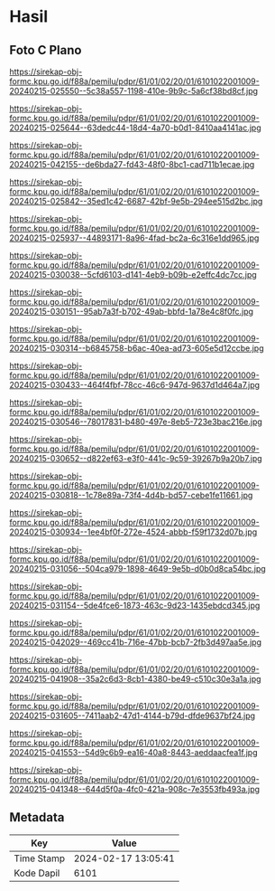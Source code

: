# Hasil

## Foto C Plano

https://sirekap-obj-formc.kpu.go.id/f88a/pemilu/pdpr/61/01/02/20/01/6101022001009-20240215-025550--5c38a557-1198-410e-9b9c-5a6cf38bd8cf.jpg

https://sirekap-obj-formc.kpu.go.id/f88a/pemilu/pdpr/61/01/02/20/01/6101022001009-20240215-025644--63dedc44-18d4-4a70-b0d1-8410aa4141ac.jpg

https://sirekap-obj-formc.kpu.go.id/f88a/pemilu/pdpr/61/01/02/20/01/6101022001009-20240215-042155--de6bda27-fd43-48f0-8bc1-cad711b1ecae.jpg

https://sirekap-obj-formc.kpu.go.id/f88a/pemilu/pdpr/61/01/02/20/01/6101022001009-20240215-025842--35ed1c42-6687-42bf-9e5b-294ee515d2bc.jpg

https://sirekap-obj-formc.kpu.go.id/f88a/pemilu/pdpr/61/01/02/20/01/6101022001009-20240215-025937--44893171-8a96-4fad-bc2a-6c316e1dd965.jpg

https://sirekap-obj-formc.kpu.go.id/f88a/pemilu/pdpr/61/01/02/20/01/6101022001009-20240215-030038--5cfd6103-d141-4eb9-b09b-e2effc4dc7cc.jpg

https://sirekap-obj-formc.kpu.go.id/f88a/pemilu/pdpr/61/01/02/20/01/6101022001009-20240215-030151--95ab7a3f-b702-49ab-bbfd-1a78e4c8f0fc.jpg

https://sirekap-obj-formc.kpu.go.id/f88a/pemilu/pdpr/61/01/02/20/01/6101022001009-20240215-030314--b6845758-b6ac-40ea-ad73-605e5d12ccbe.jpg

https://sirekap-obj-formc.kpu.go.id/f88a/pemilu/pdpr/61/01/02/20/01/6101022001009-20240215-030433--464f4fbf-78cc-46c6-947d-9637d1d464a7.jpg

https://sirekap-obj-formc.kpu.go.id/f88a/pemilu/pdpr/61/01/02/20/01/6101022001009-20240215-030546--78017831-b480-497e-8eb5-723e3bac216e.jpg

https://sirekap-obj-formc.kpu.go.id/f88a/pemilu/pdpr/61/01/02/20/01/6101022001009-20240215-030652--d822ef63-e3f0-441c-9c59-39267b9a20b7.jpg

https://sirekap-obj-formc.kpu.go.id/f88a/pemilu/pdpr/61/01/02/20/01/6101022001009-20240215-030818--1c78e89a-73f4-4d4b-bd57-cebe1fe11661.jpg

https://sirekap-obj-formc.kpu.go.id/f88a/pemilu/pdpr/61/01/02/20/01/6101022001009-20240215-030934--1ee4bf0f-272e-4524-abbb-f59f1732d07b.jpg

https://sirekap-obj-formc.kpu.go.id/f88a/pemilu/pdpr/61/01/02/20/01/6101022001009-20240215-031056--504ca979-1898-4649-9e5b-d0b0d8ca54bc.jpg

https://sirekap-obj-formc.kpu.go.id/f88a/pemilu/pdpr/61/01/02/20/01/6101022001009-20240215-031154--5de4fce6-1873-463c-9d23-1435ebdcd345.jpg

https://sirekap-obj-formc.kpu.go.id/f88a/pemilu/pdpr/61/01/02/20/01/6101022001009-20240215-042029--469cc41b-716e-47bb-bcb7-2fb3d497aa5e.jpg

https://sirekap-obj-formc.kpu.go.id/f88a/pemilu/pdpr/61/01/02/20/01/6101022001009-20240215-041908--35a2c6d3-8cb1-4380-be49-c510c30e3a1a.jpg

https://sirekap-obj-formc.kpu.go.id/f88a/pemilu/pdpr/61/01/02/20/01/6101022001009-20240215-031605--7411aab2-47d1-4144-b79d-dfde9637bf24.jpg

https://sirekap-obj-formc.kpu.go.id/f88a/pemilu/pdpr/61/01/02/20/01/6101022001009-20240215-041553--54d9c6b9-ea16-40a8-8443-aeddaacfea1f.jpg

https://sirekap-obj-formc.kpu.go.id/f88a/pemilu/pdpr/61/01/02/20/01/6101022001009-20240215-041348--644d5f0a-4fc0-421a-908c-7e3553fb493a.jpg


## Metadata

| Key        | Value               |
| ---------- | ------------------- |
| Time Stamp | 2024-02-17 13:05:41 |
| Kode Dapil | 6101                |



